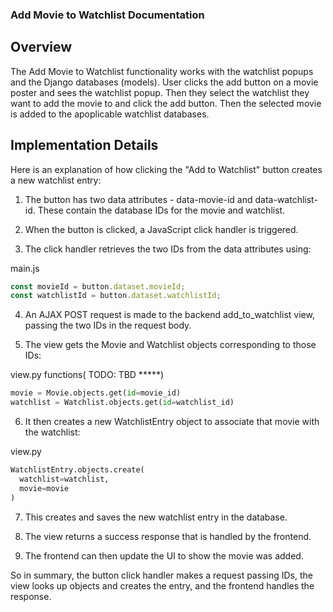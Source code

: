 ### Add Movie to Watchlist Documentation

## Overview
The Add Movie to Watchlist functionality works with the watchlist popups and the Django databases (models).
User clicks the add button on a movie poster and sees the watchlist popup. Then they select the watchlist they want
to add the movie to and click the add button. Then the selected movie is added to the apoplicable watchlist databases.

## Implementation Details
Here is an explanation of how clicking the "Add to Watchlist" button creates a new watchlist entry:

1. The button has two data attributes - data-movie-id and data-watchlist-id. These contain the database IDs for the movie and watchlist.

2. When the button is clicked, a JavaScript click handler is triggered. 

3. The click handler retrieves the two IDs from the data attributes using:

main.js
```js
const movieId = button.dataset.movieId;
const watchlistId = button.dataset.watchlistId; 
```

4. An AJAX POST request is made to the backend add_to_watchlist view, passing the two IDs in the request body. 

5. The view gets the Movie and Watchlist objects corresponding to those IDs:

view.py
functions( TODO: TBD *****)
```python
movie = Movie.objects.get(id=movie_id)
watchlist = Watchlist.objects.get(id=watchlist_id)
```

6. It then creates a new WatchlistEntry object to associate that movie with the watchlist:

view.py
```python 
WatchlistEntry.objects.create(
  watchlist=watchlist, 
  movie=movie
)
```

7. This creates and saves the new watchlist entry in the database. 

8. The view returns a success response that is handled by the frontend.

9. The frontend can then update the UI to show the movie was added.

So in summary, the button click handler makes a request passing IDs, the view looks up objects and creates the entry, and the frontend handles the response.
